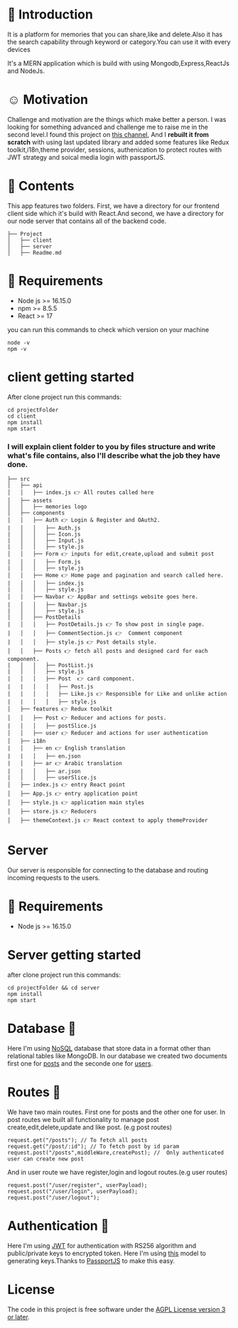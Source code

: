 # 👶 Introduction

It is a platform for memories that you can share,like and delete.Also it has the search capability through keyword or category.You can use it with every devices

It's a MERN application which is build with using Mongodb,Express,ReactJs and NodeJs.

# ☺️ Motivation

Challenge and motivation are the things which make better a person. I was looking for something advanced and challenge me to raise me in the second level.I found this project on [this channel]("https://youtu.be/VsUzmlZfYNg?t=17"), And I **rebuilt it from scratch** with using last updated library and added some features like Redux toolkit,i18n,theme provider, sessions, authenication to protect routes with JWT strategy and soical media login with passportJS.

# 📖 Contents

This app features two folders. First, we have a directory for our frontend client side which it's build with React.And second, we have a directory for our node server that contains all of the backend code.

```
├── Project
│   ├── client
│   ├── server
│   ├── Readme.md
```

# 📌 Requirements

- Node js >= 16.15.0
- npm >= 8.5.5
- React >= 17

you can run this commands to check which version on your machine

```
node -v
npm -v
```

# client getting started

After clone project run this commands:

```
cd projectFolder
cd client
npm install
npm start
```

### I will explain client folder to you by files structure and write what's file contains, also I'll describe what the job they have done.

```
├── src
│   ├── api
│   │   ├── index.js 👉 All routes called here
│   ├── assets
│   │   ├── memories logo
│   ├── components
│   │   ├── Auth 👉 Login & Register and OAuth2.
|   │   │   ├── Auth.js
|   │   │   ├── Icon.js
|   │   │   ├── Input.js
|   │   │   ├── style.js
│   │   ├── Form 👉 inputs for edit,create,upload and submit post
|   │   │   ├── Form.js
|   │   │   ├── style.js
│   │   ├── Home 👉 Home page and pagination and search called here.
|   │   │   ├── index.js
|   │   │   ├── style.js
│   │   ├── Navbar 👉 AppBar and settings website goes here.
|   │   │   ├── Navbar.js
|   │   │   ├── style.js
│   │   ├── PostDetails
|   │   │   ├── PostDetails.js 👉 To show post in single page.
|   │   │   ├── CommentSection.js 👉  Comment component
|   │   │   ├── style.js 👉 Post details style.
│   │   ├── Posts 👉 fetch all posts and designed card for each component.
|   │   │   ├── PostList.js
|   │   │   ├── style.js
|   │   │   ├── Post  👉 card component.
|   |   │   │   ├── Post.js
|   |   │   │   ├── Like.js 👉 Responsible for Like and unlike action
|   |   │   │   ├── style.js
│   ├── features 👉 Redux toolkit
│   │   ├── Post 👉 Reducer and actions for posts.
|   │   │   ├── postSlice.js
│   │   ├── user 👉 Reducer and actions for user authentication
│   ├── i18n
|   │   ├── en 👉 English translation
|   |   │   ├── en.json
|   │   ├── ar 👉 Arabic translation
|   |   │   ├── ar.json
|   │   │   ├── userSlice.js
│   ├── index.js 👉 entry React point
│   ├── App.js 👉 entry application point
│   ├── style.js 👉 application main styles
│   ├── store.js 👉 Reducers
│   ├── themeContext.js 👉 React context to apply themeProvider
```

# Server

Our server is responsible for connecting to the database and routing incoming requests to the users.

# 📌 Requirements

- Node js >= 16.15.0

# Server getting started

after clone project run this commands:

```
cd projectFolder && cd server
npm install
npm start
```

# Database :convenience_store:

Here I'm using [NoSQL](https://www.mongodb.com/nosql-explained) database that store data in a format other than relational tables like MongoDB. In our database we created two documents first one for [posts](./server/models/postSchem.js) and the seconde one for [users](./server/models/user.js).

# Routes 🔄

We have two main routes. First one for posts and the other one for user.
In post routes we built all functionality to manage post create,edit,delete,update and like post. (e.g post routes)

```
request.get("/posts"); // To fetch all posts
request.get("/post/:id"); // To fetch post by id param
request.post("/posts",middleWare,createPost); //  Only authenticated user can create new post
```

And in user route we have register,login and logout routes.(e.g user routes)

```
request.post("/user/register", userPayload);
request.post("/user/login", userPayload);
request.post("/user/logout");
```

# Authentication :handshake:

Here I'm using [JWT](https://jwt.io/introduction) for authentication with RS256 algorithm and public/private keys to encrypted token. Here I'm using [this](./server/generateKey.js) model to generating keys.Thanks to [PassportJS](https://www.passportjs.org/) to make this easy.

# License

The code in this project is free software under the [AGPL License version 3 or later](./LICENSE.md).
